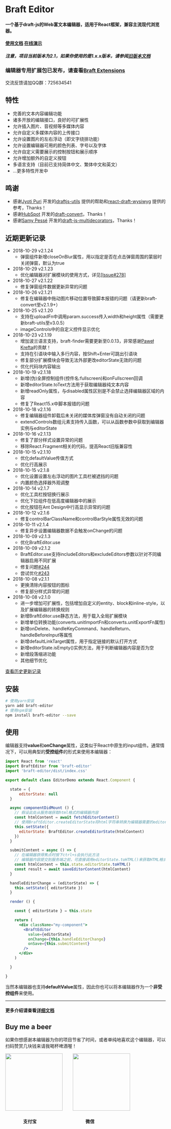 # Braft Editor

#### 一个基于draft-js的Web富文本编辑器，适用于React框架，兼容主流现代浏览器。
#### [使用文档](https://www.yuque.com/margox/be) [在线演示](https://braft.margox.cn/demos/basic)
##### 注意，项目当前版本为2.1，如果你使用的是1.x.x版本，请参阅[旧版本文档](https://github.com/margox/braft-editor/blob/old-master/README.md)

### 编辑器专用扩展包已发布，请查看[Braft Extensions](https://github.com/margox/braft-extensions)

交流反馈请加QQ群：725634541

## 特性
- 完善的文本内容编辑功能
- 诸多开放的编辑接口，良好的可扩展性
- 允许插入图片、音视频等多媒体内容
- 允许自定义多媒体内容的上传接口
- 允许设置图片的左右浮动（即文字绕排功能）
- 允许设置编辑器可用的颜色列表、字号以及字体
- 允许自定义需要展示的控制按钮和展示顺序
- 允许增加额外的自定义按钮
- 多语言支持（目前已支持简体中文、繁体中文和英文）
- ...更多特性开发中

## 鸣谢
- 感谢[Jyoti Puri](https://github.com/jpuri) 开发的[draftjs-utils](https://github.com/jpuri/draftjs-utils) 提供的帮助和[react-draft-wysiwyg](https://github.com/jpuri/react-draft-wysiwyg) 提供的参考，Thanks！
- 感谢[HubSpot](https://github.com/HubSpot) 开发的[draft-convert](https://github.com/hubspot/draft-convert)，Thanks！
- 感谢[Samy Pessé](https://github.com/SamyPesse) 开发的[draft-js-multidecorators](https://github.com/SamyPesse/draft-js-multidecorators)，Thanks！

## 近期更新记录

- 2018-10-29 v2.1.24
  - 弹窗组件新增closeOnBlur属性，用以指定是否在点击弹窗周围的蒙层时关闭弹窗，默认为true
- 2018-10-29 v2.1.23
  - 优化编辑器对扩展模块的使用方式，详见[[Issue#278]](https://github.com/margox/braft-editor/issues/278)
- 2018-10-27 v2.1.22
  - 修复弹窗组件数据更新异常的问题
- 2018-10-26 v2.1.21
  - 修复在编辑器中拖动图片移动位置导致脚本报错的问题（请更新braft-convert至v2.1.9+）
- 2018-10-25 v2.1.20
  - 支持在uploadFn中调用param.success传入width和height属性（需要更新braft-utils至v3.0.5）
  - imageControls中的自定义控件显示优化
- 2018-10-23 v2.1.19
  - 增加波兰语言支持，braft-finder需要更新至0.0.13，非常感谢[Paweł Krefta](https://github.com/pkrefta)的贡献！
  - 支持在引语块中输入多行内容，按Shift+Enter可跳出引语块
  - 修复部分扩展模块会导致无法外部更改editorState无效的问题
  - 优化代码块内容输出
- 2018-10-19 v2.1.18
  - 新增(伪)全屏控制组件(控件名:fullscreen)和onFullscreen回调
  - 新增editorState.toText方法用于获取编辑器纯文本内容
  - 新增readOnly属性，与disabled属性区别是不会禁止选择编辑器区域的内容
  - 修复了React15.x中脚本报错的问题
- 2018-10-18 v2.1.16
  - 修复编辑器组件卸载后未关闭的媒体库弹窗没有自动关闭的问题
  - extendControls数组元素支持传入函数，可以从函数参数中获取到编辑器实例与editorState
- 2018-10-16 v2.1.13
  - 修复了部分样式设置异常的问题
  - 移除React.Fragment相关的代码，提高React旧版兼容性
- 2018-10-15 v2.1.10
  - 优化defaultValue传值方式
  - 优化行高展示
- 2018-10-15 v2.1.8
  - 优化设置设置左右浮动的图片工具栏被遮挡的问题
  - 内置颜色选择器外观调整
- 2018-10-14 v2.1.7
  - 优化工具栏按钮换行展示
  - 优化下拉组件在低高度编辑器中的展示
  - 优化按钮在Ant Design中行高显示异常的问题
- 2018-10-12 v2.1.6
  - 修复controlBarClassName和controlBarStyle属性无效的问题
- 2018-10-11 v2.1.4
  - 修复异步设置编辑器数据不会触发onChange的问题
- 2018-10-09 v2.1.3
  - 优化BraftEditor.use
- 2018-10-09 v2.1.2
  - BraftEditor.use支持includeEditors和excludeEditors参数以针对不同编辑器启用不同扩展
  - 修复问题[#244](https://github.com/margox/braft-editor/issues/244)
  - 尝试优化[#243](https://github.com/margox/braft-editor/issues/243)
- 2018-10-08 v2.1.1
  - 更换清除内容按钮的图标
  - 修复部分样式异常的问题
- 2018-10-08 v2.1.0
  - 进一步增加可扩展性，包括增加自定义的entity、block和inline-style，以及扩展编辑器的转换规则
  - 新增BraftEditor.use静态方法，用于载入全局扩展模块
  - 新增单位转换功能(converts.unitImportFn和converts.unitExportFn属性)
  - 新增onDelete、handleKeyCommand、handleReturn、handleBeforeInput等属性
  - 新增defaultLinkTarget属性，用于指定链接的默认打开方式
  - 新增editorState.isEmpty()实例方法，用于判断编辑器内容是否为空
  - 新增段落缩进功能
  - 其他细节优化

[查看历史更新记录](https://github.com/margox/braft-editor/blob/master/CHANGELOG.md)

## 安装
```bash
# 使用yarn安装
yarn add braft-editor
# 使用npm安装
npm install braft-editor --save
```
## 使用

编辑器支持**value**和**onChange**属性，这类似于React中原生的input组件。通常情况下，可以用典型的**受控组件**的形式来使用本编辑器：

```jsx
import React from 'react'
import BraftEditor from 'braft-editor'
import 'braft-editor/dist/index.css'

export default class EditorDemo extends React.Component {

  state = {
      editorState: null
  }

  async componentDidMount () {
    // 假设此处从服务端获取html格式的编辑器内容
    const htmlContent = await fetchEditorContent()
    // 使用BraftEditor.createEditorState将html字符串转换为编辑器需要的editorState数据
    this.setState({
      editorState: BraftEditor.createEditorState(htmlContent)
    })
  }

  submitContent = async () => {
    // 在编辑器获得焦点时按下ctrl+s会执行此方法
    // 编辑器内容提交到服务端之前，可直接调用editorState.toHTML()来获取HTML格式的内容
    const htmlContent = this.state.editorState.toHTML()
    const result = await saveEditorContent(htmlContent)
  }

  handleEditorChange = (editorState) => {
    this.setState({ editorState })
  }

  render () {

    const { editorState } = this.state

    return (
      <div className="my-component">
        <BraftEditor
          value={editorState}
          onChange={this.handleEditorChange}
          onSave={this.submitContent}
        />
      </div>
    )

  }

}
```

当然本编辑器也支持**defaultValue**属性，因此你也可以将本编辑器作为一个**非受控组件**来使用。

-------

#### 更多介绍请查看[详细文档](https://www.yuque.com/margox/be/lzwpnr#zrs7hr)

## Buy me a beer
如果你想感谢本编辑器为你的项目节省了时间，或者单纯地喜欢这个编辑器，可以扫码赞赏几块钱来请我喝杯啤酒喔！

<img src="https://braft.margox.cn/images/qrcode-alipay.png" width="180" height="180" />&emsp;&emsp;
<img src="https://braft.margox.cn/images/qrcode-wechat.png" width="180" height="180" />

#### &emsp;&emsp;&emsp;&emsp;支付宝&emsp;&emsp;&emsp;&emsp;&emsp;&emsp;&emsp;&emsp;&emsp;&emsp;&emsp;微信
